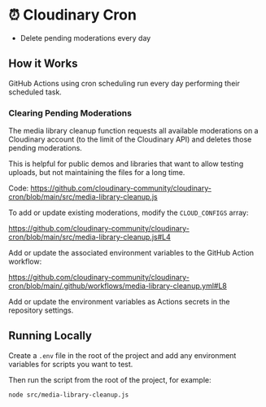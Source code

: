 # ⏰ Cloudinary Cron

* Delete pending moderations every day

## How it Works

GitHub Actions using cron scheduling run every day performing their scheduled task.

### Clearing Pending Moderations

The media library cleanup function requests all available moderations on a Cloudinary account (to the limit of the Cloudinary API) and deletes those pending moderations.

This is helpful for public demos and libraries that want to allow testing uploads, but not maintaining the files for a long time.

Code: https://github.com/cloudinary-community/cloudinary-cron/blob/main/src/media-library-cleanup.js

To add or update existing moderations, modify the `CLOUD_CONFIGS` array:

https://github.com/cloudinary-community/cloudinary-cron/blob/main/src/media-library-cleanup.js#L4

Add or update the associated environment variables to the GitHub Action workflow:

https://github.com/cloudinary-community/cloudinary-cron/blob/main/.github/workflows/media-library-cleanup.yml#L8

Add or update the environment variables as Actions secrets in the repository settings.

## Running Locally

Create a `.env` file in the root of the project and add any environment variables for scripts you want to test.

Then run the script from the root of the project, for example:

```
node src/media-library-cleanup.js
```
